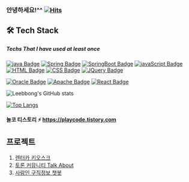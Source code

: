 ### 안녕하세요!^^   [![Hits](https://hits.seeyoufarm.com/api/count/incr/badge.svg?url=https%3A%2F%2Fgithub.com%2Fsblee1031&count_bg=%2379C83D&title_bg=%23555555&icon=hellofresh.svg&icon_color=%23E7E7E7&title=hits&edge_flat=false)](https://playcode.tistory.com)



## :hammer_and_wrench: Tech Stack 
##### Techs That I have used at least once
[![java Badge](https://img.shields.io/badge/JAVA-CD5C5C?style=flat&logo=Java&logoColor=white)]() [![Spring Badge](https://img.shields.io/badge/Spring-990EE90?style=flat&logo=Spring&logoColor=white)]() [![SpringBoot Badge](https://img.shields.io/badge/Spring_Boot-7CFC00?style=flat&logo=SpringBoot&logoColor=white)]() [![javaScript Badge](https://img.shields.io/badge/JavaScript-F7DF1E?style=flat&logo=JavaScript&logoColor=white)]() [![HTML Badge](https://img.shields.io/badge/HTML-FFBF00?style=flat&logo=HTML5&logoColor=white)]() [![CSS Badge](https://img.shields.io/badge/CSS3-9FE2BF?style=flat&logo=CSS3&logoColor=white)]()  [![JQuery Badge](https://img.shields.io/badge/JQuery-D3D3D3?style=flat&logo=JQuery&logoColor=white)]()

[![Oracle Badge](https://img.shields.io/badge/Oracle-FF0000?style=flat&logo=Oracle&logoColor=white)]() [![Apache Badge](https://img.shields.io/badge/Apache_Tomcat-F0E68C?style=flat&logo=ApacheTomcat&logoColor=white)]() [![React Badge](https://img.shields.io/badge/React-9FE2BF?style=flat&logo=React&logoColor=blue)]() 
<!--
**sblee1031/sblee1031** is a ✨ _special_ ✨ repository because its `README.md` (this file) appears on your GitHub profile.

Here are some ideas to get you started:

- 🔭 I’m currently working on ...
- 🌱 I’m currently learning ...
- 👯 I’m looking to collaborate on ...
- 🤔 I’m looking for help with ...
- 💬 Ask me about ...
- 📫 How to reach me: ...
- 😄 Pronouns: ...
- ⚡ Fun fact: ...
-->


![Leebbong's GitHub stats](https://github-readme-stats.vercel.app/api?username=sblee1031&show_icons=true&theme=highcontrast)

[![Top Langs](https://github-readme-stats.vercel.app/api/top-langs/?username=sblee1031&layout=compact)](https://github.com/sblee1031)


#### 놀코 티스토리 ⚡  https://playcode.tistory.com

## 프로젝트
1. [렌터카 키오스크](https://github.com/sblee1031/Kosta/tree/main/car_Kiosk_210531)
2. [토론 커뮤니티 Talk About](https://github.com/sblee1031/talkabout)
3. [사람인 구직정보 챗봇](https://github.com/sblee1031/Toy_Project/tree/main/SaramIn_Python)
